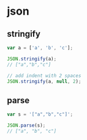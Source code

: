 # json

## stringify

```javascript
var a = ['a', 'b', 'c'];

JSON.stringify(a);
// ["a","b","c"]
```

```js
// add indent with 2 spaces
JSON.stringify(a, null, 2);
```

## parse

```javascript
var s = '["a","b","c"]';

JSON.parse(s);
// ["a", "b", "c"]
```
